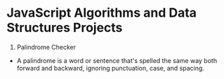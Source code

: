 # JavaScript Algorithms and Data Structures Projects

1. Palindrome Checker
 - A palindrome is a word or sentence that's spelled the same way both forward and backward, ignoring punctuation, case, and spacing.